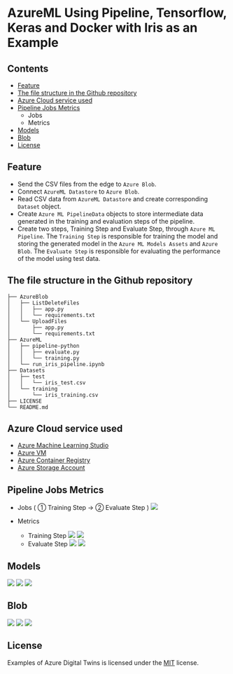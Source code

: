 # AzureML Using Pipeline, Tensorflow, Keras and Docker with Iris as an Example
## Contents
- [Feature](#feature)
- [The file structure in the Github repository](#the-file-structure-in-the-github-repository)
- [Azure Cloud service used](#azure-cloud-service-used)
- [Pipeline Jobs Metrics](#pipeline-jobs-metrics)
  - Jobs
  - Metrics
- [Models](#models)
- [Blob](#blob)
- [License](#license)

## Feature
* Send the CSV files from the edge to `Azure Blob`.
* Connect `AzureML Datastore` to `Azure Blob`.
* Read CSV data from `AzureML Datastore` and create corresponding `Dataset` object.
* Create `Azure ML PipelineData` objects to store intermediate data generated in the training and evaluation steps of the pipeline.
* Create two steps, Training Step and Evaluate Step, through `Azure ML Pipeline`. The `Training Step` is responsible for training the model and storing the generated model in the `Azure ML Models Assets` and `Azure Blob`. The `Evaluate Step` is responsible for evaluating the performance of the model using test data.

## The file structure in the Github repository
```
├── AzureBlob
│   ├── ListDeleteFiles
│   │   ├── app.py
│   │   └── requirements.txt
│   └── UploadFiles
│       ├── app.py
│       └── requirements.txt
├── AzureML
│   ├── pipeline-python
│   │   ├── evaluate.py
│   │   └── training.py
│   └── run_iris_pipeline.ipynb
├── Datasets
│   ├── test
│   │   └── iris_test.csv
│   └── training
│       └── iris_training.csv
├── LICENSE
└── README.md
```

## Azure Cloud service used
* [Azure Machine Learning Studio](https://learn.microsoft.com/zh-tw/azure/machine-learning/overview-what-is-azure-machine-learning)
* [Azure VM](https://azure.microsoft.com/zh-tw/pricing/details/virtual-machines/series/)
* [Azure Container Registry](https://azure.microsoft.com/zh-tw/products/container-registry)
* [Azure Storage Account](https://learn.microsoft.com/en-us/azure/storage/common/storage-account-overview)

## Pipeline Jobs Metrics
* Jobs ( ① Training Step → ② Evaluate Step )
![](./Images/4.png)

* Metrics
  * Training Step
    ![](./Images/10.png)
    ![](./Images/5.png)
  * Evaluate Step
    ![](./Images/11.png)
    ![](./Images/6.png)

## Models
![](./Images/1.png)
![](./Images/2.png)
![](./Images/3.png)

## Blob
![](./Images/7.png)
![](./Images/8.png)
![](./Images/9.png)

## License
Examples of Azure Digital Twins is licensed under the [MIT](./LICENSE) license.